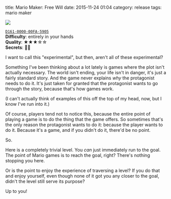 title: Mario Maker: Free Will
date: 2015-11-24 01:04
category: release
tags: mario maker

<div class="prose-full-illustration">
<img src="/dev/media/mario-maker/free-will.jpg">
</div>

[`D161-0000-00FA-5905`](https://supermariomakerbookmark.nintendo.net/courses/D161-0000-00FA-5905)  
**Difficulty**: entirely in your hands  
**Quality**: ★★★☆☆  
**Secrets**: 🍄🍄

I want to call this "experimental", but then, aren't all of these experimental?

Something I've been thinking about a lot lately is games where the plot isn't actually necessary.  The world isn't ending, your life isn't in danger, it's just a fairly standard story.  And the game never explains _why_ the protagonist needs to do it.  It's just taken for granted that the protagonist wants to go through the story, because that's how games work.

(I can't actually think of examples of this off the top of my head, now, but I know I've run into it.)

Of course, players tend not to notice this, because the entire point of playing a game is to do the thing that the game offers.  So sometimes that's the only reason the protagonist wants to do it: because the player wants to do it.  Because it's a game, and if you didn't do it, there'd be no point.

So.

Here is a completely trivial level.  You _can_ just immediately run to the goal.  The point of Mario games is to reach the goal, right?  There's nothing stopping you here.

Or is the point to enjoy the experience of traversing a level?  If you do that and enjoy yourself, even though none of it got you any closer to the goal, didn't the level still serve its purpose?

Up to you!
